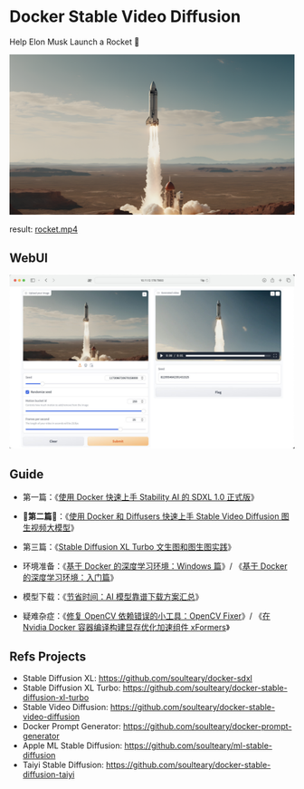 # Docker Stable Video Diffusion

Help Elon Musk Launch a Rocket 🚀

![](./images/rocket.png)

result: [rocket.mp4](./images/rocket.mp4) 

## WebUI

![](./images/flying.jpg)


## Guide

- 第一篇：《[使用 Docker 快速上手 Stability AI 的 SDXL 1.0 正式版](https://zhuanlan.zhihu.com/p/646706041)》
- **🌟第二篇🌟**：《[使用 Docker 和 Diffusers 快速上手 Stable Video Diffusion 图生视频大模型](https://soulteary.com/2024/01/08/stable-video-diffusion-quick-start-with-docker-and-diffusers.html)》
- 第三篇：《[Stable Diffusion XL Turbo 文生图和图生图实践](https://soulteary.com/2024/01/13/stable-diffusion-xl-turbo-image-generation.html)》


- 环境准备：《[基于 Docker 的深度学习环境：Windows 篇](https://zhuanlan.zhihu.com/p/646758615)》/ 《[基于 Docker 的深度学习环境：入门篇](https://soulteary.com/2023/03/22/docker-based-deep-learning-environment-getting-started.html)》
- 模型下载：《[节省时间：AI 模型靠谱下载方案汇总](https://soulteary.com/2024/01/09/summary-of-reliable-download-solutions-for-ai-models.html)》
- 疑难杂症：《[修复 OpenCV 依赖错误的小工具：OpenCV Fixer](https://soulteary.com/2024/01/07/fix-opencv-dependency-errors-opencv-fixer.html)》/ 《[在 Nvidia Docker 容器编译构建显存优化加速组件 xFormers](https://soulteary.com/2024/01/12/xformers-source-code-compilation-with-nvidia-docker.html)》


## Refs Projects

- Stable Diffusion XL: https://github.com/soulteary/docker-sdxl
- Stable Diffusion XL Turbo: https://github.com/soulteary/docker-stable-diffusion-xl-turbo
- Stable Video Diffusion: https://github.com/soulteary/docker-stable-video-diffusion
- Docker Prompt Generator: https://github.com/soulteary/docker-prompt-generator
- Apple ML Stable Diffusion: https://github.com/soulteary/ml-stable-diffusion
- Taiyi Stable Diffusion: https://github.com/soulteary/docker-stable-diffusion-taiyi
